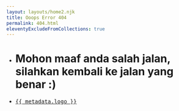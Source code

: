 ```yaml
---
layout: layouts/home2.njk
title: Ooops Error 404
permalink: 404.html
eleventyExcludeFromCollections: true
---
```

<ul class="postlist">
<li class="postlist-item"><h1>Mohon maaf anda salah jalan, silahkan kembali ke jalan yang benar :)</h1></li>
<li class="postlist-item"><pre><a href="{{ '/' | url }}" title="Beranda">{{ metadata.logo }}</a></pre></li>
</ul>
